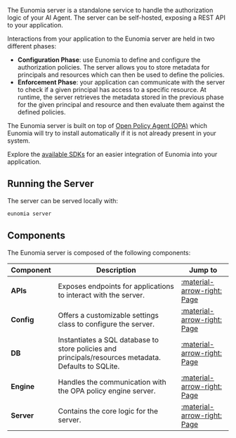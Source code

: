 The Eunomia server is a standalone service to handle the authorization logic of your AI Agent. The server can be self-hosted, exposing a REST API to your application.

Interactions from your application to the Eunomia server are held in two different phases:

- **Configuration Phase**: use Eunomia to define and configure the authorization policies. The server allows you to store metadata for principals and resources which can then be used to define the policies.
- **Enforcement Phase**: your application can communicate with the server to check if a given principal has access to a specific resource. At runtime, the server retrieves the metadata stored in the previous phase for the given principal and resource and then evaluate them against the defined policies.

The Eunomia server is built on top of [Open Policy Agent (OPA)][opa-website] which Eunomia will try to install automatically if it is not already present in your system.

Explore the [available SDKs](../sdks/index.md#available-sdks) for an easier integration of Eunomia into your application.

## Running the Server

The server can be served locally with:

```bash
eunomia server
```

## Components

The Eunomia server is composed of the following components:

| Component  | Description                                                                                          | Jump to                                  |
| ---------- | ---------------------------------------------------------------------------------------------------- | ---------------------------------------- |
| **APIs**   | Exposes endpoints for applications to interact with the server.                                      | [:material-arrow-right: Page](apis.md)   |
| **Config** | Offers a customizable settings class to configure the server.                                        | [:material-arrow-right: Page](config.md) |
| **DB**     | Instantiates a SQL database to store policies and principals/resources metadata. Defaults to SQLite. | [:material-arrow-right: Page](db.md)     |
| **Engine** | Handles the communication with the OPA policy engine server.                                         | [:material-arrow-right: Page](engine.md) |
| **Server** | Contains the core logic for the server.                                                              | [:material-arrow-right: Page](server.md) |

[opa-website]: https://www.openpolicyagent.org/

